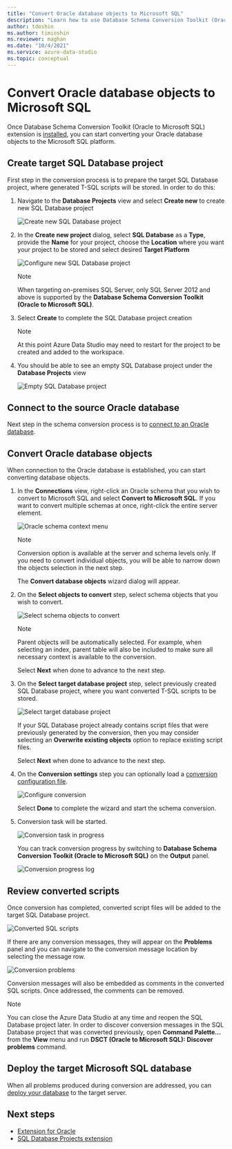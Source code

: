 ```yaml
---
title: "Convert Oracle database objects to Microsoft SQL"
description: "Learn how to use Database Schema Conversion Toolkit (Oracle to Microsoft SQL) to convert Oracle database objects to Microsoft SQL platform."
author: tdoshin
ms.author: timioshin
ms.reviewer: maghan
ms.date: "10/4/2021"
ms.service: azure-data-studio
ms.topic: conceptual
---
```


# Convert Oracle database objects to Microsoft SQL

Once Database Schema Conversion Toolkit (Oracle to Microsoft SQL) extension is [installed](./install-remove-database-schema-conversion-toolkit-oracle-to-mssql.md), you can start converting your Oracle database objects to the Microsoft SQL platform.

## Create target SQL Database project

First step in the conversion process is to prepare the target SQL Database project, where generated T-SQL scripts will be stored. In order to do this:

1. Navigate to the **Database Projects** view and select **Create new** to create new SQL Database project

   ![Create new SQL Database project](./media/create-new-sql-project.png)

2. In the **Create new project** dialog, select **SQL Database** as a **Type**, provide the **Name** for your project, choose the **Location** where you want your project to be stored and select desired **Target Platform**

   ![Configure new SQL Database project](./media/configure-new-sql-project.png)

   > [!NOTE]
   > When targeting on-premises SQL Server, only SQL Server 2012 and above is supported by the **Database Schema Conversion Toolkit (Oracle to Microsoft SQL)**.

3. Select **Create** to complete the SQL Database project creation
   
   > [!NOTE]
   > At this point Azure Data Studio may need to restart for the project to be created and added to the workspace.

4. You should be able to see an empty SQL Database project under the **Database Projects** view

   ![Empty SQL Database project](./media/empty-sql-project.png)

## Connect to the source Oracle database

Next step in the schema conversion process is to [connect to an Oracle database](../../../quickstart-oracle.md).

## Convert Oracle database objects

When connection to the Oracle database is established, you can start converting database objects.

1. In the **Connections** view, right-click an Oracle schema that you wish to convert to Microsoft SQL and select **Convert to Microsoft SQL**. If you want to convert multiple schemas at once, right-click the entire server element.

   ![Oracle schema context menu](./media/convert-to-mssql-menu.png)

   > [!NOTE]
   > Conversion option is available at the server and schema levels only. If you need to convert individual objects, you will be able to narrow down the objects selection in the next step.

   The **Convert database objects** wizard dialog will appear.

2. On the **Select objects to convert** step, select schema objects that you wish to convert.

   ![Select schema objects to convert](./media/conversion-wizard-select-objects.png)

   > [!NOTE]
   > Parent objects will be automatically selected. For example, when selecting an index, parent table will also be included to make sure all necessary context is available to the conversion.

   Select **Next** when done to advance to the next step.

3. On the **Select target database project** step, select previously created SQL Database project, where you want converted T-SQL scripts to be stored.

   ![Select target database project](./media/conversion-wizard-select-database-project.png)

   If your SQL Database project already contains script files that were previously generated by the conversion, then you may consider selecting an **Overwrite existing objects** option to replace existing script files.

   Select **Next** when done to advance to the next step.

4. On the **Conversion settings** step you can optionally load a [conversion configuration file](./configure-conversion.md).

   ![Configure conversion](./media/conversion-wizard-configure-conversion.png)

   Select **Done** to complete the wizard and start the schema conversion.

5. Conversion task will be started.

   ![Conversion task in progress](./media/conversion-task-in-progress.png)

   You can track conversion progress by switching to **Database Schema Conversion Toolkit (Oracle to Microsoft SQL)** on the **Output** panel.

   ![Conversion progress log](./media/conversion-progress-log.png)

## Review converted scripts

Once conversion has completed, converted script files will be added to the target SQL Database project.

![Converted SQL scripts](./media/converted-sql-scripts.png)

If there are any conversion messages, they will appear on the **Problems** panel and you can navigate to the conversion message location by selecting the message row.

![Conversion problems](./media/conversion-problems.png)

Conversion messages will also be embedded as comments in the converted SQL scripts. Once addressed, the comments can be removed.

> [!NOTE]
> You can close the Azure Data Studio at any time and reopen the SQL Database project later. In order to discover conversion messages in the SQL Database project that was converted previously, open **Command Palette...** from the **View** menu and run **DSCT (Oracle to Microsoft SQL): Discover problems** command.

## Deploy the target Microsoft SQL database

When all problems produced during conversion are addressed, you can [deploy your database](../../sql-database-project-extension-build.md) to the target server.

## Next steps

- [Extension for Oracle](../../extension-for-oracle.md)
- [SQL Database Projects extension](../../sql-database-project-extension.md)